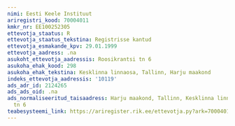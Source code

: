 ```yaml
---
nimi: Eesti Keele Instituut
ariregistri_kood: 70004011
kmkr_nr: EE100252305
ettevotja_staatus: R
ettevotja_staatus_tekstina: Registrisse kantud
ettevotja_esmakande_kpv: 29.01.1999
ettevotja_aadress: .na
asukoht_ettevotja_aadressis: Roosikrantsi tn 6
asukoha_ehak_kood: 298
asukoha_ehak_tekstina: Kesklinna linnaosa, Tallinn, Harju maakond
indeks_ettevotja_aadressis: '10119'
ads_adr_id: 2124265
ads_ads_oid: .na
ads_normaliseeritud_taisaadress: Harju maakond, Tallinn, Kesklinna linnaosa, Roosikrantsi
  tn 6
teabesysteemi_link: https://ariregister.rik.ee/ettevotja.py?ark=70004011&ref=rekvisiidid
---
```

